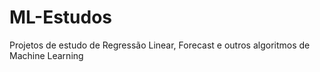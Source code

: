 # ML-Estudos
 Projetos de estudo de Regressão Linear, Forecast e outros algoritmos de Machine Learning
